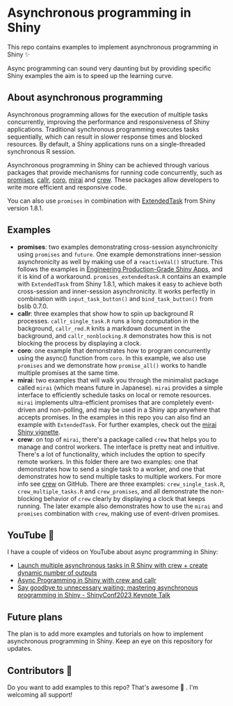 # Asynchronous programming in Shiny

This repo contains examples to implement asynchronous programming in Shiny ✨ 

Async programming can sound very daunting but by providing specific Shiny examples the aim is to speed up the learning curve.

## About asynchronous programming

Asynchronous programming allows for the execution of multiple tasks concurrently, improving the performance and responsiveness of Shiny applications. Traditional synchronous programming executes tasks sequentially, which can result in slower response times and blocked resources. By default, a Shiny applications runs on a single-threaded synchronous R session.

Asynchronous programming in Shiny can be achieved through various packages that provide mechanisms for running code concurrently, such as [promises](https://github.com/rstudio/promises/), [callr](https://github.com/r-lib/callr/), [coro](https://github.com/r-lib/coro), [mirai](https://github.com/shikokuchuo/mirai) and [crew](https://github.com/wlandau/crew). These packages allow developers to write more efficient and responsive code.

You can also use `promises` in combination with [ExtendedTask](https://rstudio.github.io/shiny/reference/ExtendedTask.html) from Shiny version 1.8.1.

## Examples

* **promises**: two examples demonstrating cross-session asynchronicity using `promises` and `future`. One example demonstrations inner-session asynchronicity as well by making use of a `reactiveVal()` structure. This follows the examples in [Engineering Production-Grade Shiny Apps](https://engineering-shiny.org/optimizing-shiny-code.html#asynchronous-in-shiny), and it is kind of a workaround. `promises_extendedtask.R` contains an example with `ExtendedTask` from Shiny 1.8.1, which makes it easy to achieve both cross-session and inner-session asynchronicity. It works perfectly in combination with `input_task_button()` and `bind_task_button()` from bslib 0.7.0.
* **callr**: three examples that show how to spin up background R processes. `callr_single_task.R` runs a long computation in the background, `callr_rmd.R` knits a markdown document in the background, and `callr_nonblocking.R` demonstrates how this is not blocking the process by displaying a clock.
* **coro**: one example that demonstrates how to program concurrently using the async() function from `coro`. In this example, we also use `promises` and we demonstrate how `promise_all()` works to handle multiple promises at the same time.
* **mirai**: two examples that will walk you through the minimalist package called `mirai` (which means future in Japanese). `mirai` provides a simple interface to efficiently schedule tasks on local or remote resources. `mirai` implements ultra-efficient promises that are completely event-driven and non-polling, and may be used in a Shiny app anywhere that accepts promises. In the examples in this repo you can also find an example with `ExtendedTask`. For further examples, check out the [mirai Shiny vignette](https://shikokuchuo.net/mirai/articles/shiny.html).
* **crew**: on top of `mirai`, there's a package called `crew` that helps you to manage and control workers. The interface is pretty neat and intuitive. There's a lot of functionality, which includes the option to specify remote workers. In this folder there are two examples: one that demonstrates how to send a single task to a worker, and one that demonstrates how to send multiple tasks to multiple workers. For more info see [crew](https://github.com/wlandau/crew) on GitHub. There are three examples: `crew_single_task.R`, `crew_multiple_tasks.R` and `crew_promises`, and all demonstrate the non-blocking behavior of `crew` clearly by displaying a clock that keeps running. The later example also demonstrates how to use the `mirai` and `promises` combination with `crew`, making use of event-driven promises.

## YouTube 🎥

I have a couple of videos on YouTube about async programming in Shiny:

* [Launch multiple asynchronous tasks in R Shiny with crew + create dynamic number of outputs](https://www.youtube.com/watch?v=udHK5XVSrlE&t=89s)
* [Async Programming in Shiny with crew and callr](https://www.youtube.com/watch?v=DTMVzK7iZFU)
* [Say goodbye to unnecessary waiting: mastering asynchronous programming in Shiny - ShinyConf2023 Keynote Talk](https://www.youtube.com/watch?v=hltOgAC2mC4&t=821s)

## Future plans

The plan is to add more examples and tutorials on how to implement asynchronous programming in Shiny. Keep an eye on this repository for updates.

## Contributors 📣 

Do you want to add examples to this repo? That's awesome 👏 . I'm welcoming all support!
